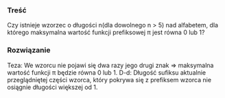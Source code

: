 ### Treść
Czy istnieje wzorzec o długości n(dla dowolnego n > 5) nad alfabetem, dla którego maksymalna wartość funkcji prefiksowej π jest równa 0 lub 1?

### Rozwiązanie
Teza: We wzorcu nie pojawi się dwa razy jego drugi znak => maksymalna wartość funkcji π będzie równa 0 lub 1.
D-d: Długość sufiksu aktualnie przeglądniętej części wzorca, który pokrywa się z prefiksem wzorca nie osiągnie długości większej od 1.
